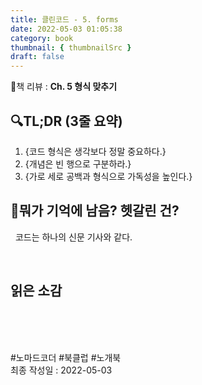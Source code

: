 ```yaml
---
title: 클린코드 - 5. forms
date: 2022-05-03 01:05:38
category: book
thumbnail: { thumbnailSrc }
draft: false
---
```

📙책 리뷰 : **Ch. 5 형식 맞추기**<br>

## 🔍TL;DR (3줄 요약)

1. {코드 형식은 생각보다 정말 중요하다.}
2. {개념은 빈 행으로 구분하라.}
3. {가로 세로 공백과 형식으로 가독성을 높인다.}

## 🤔뭐가 기억에 남음? 헷갈린 건?

&nbsp; 코드는 하나의 신문 기사와 같다.


&nbsp;
## 읽은 소감

&nbsp;

<br><br> #노마드코더 #북클럽 #노개북<br>
최종 작성일 : 2022-05-03
